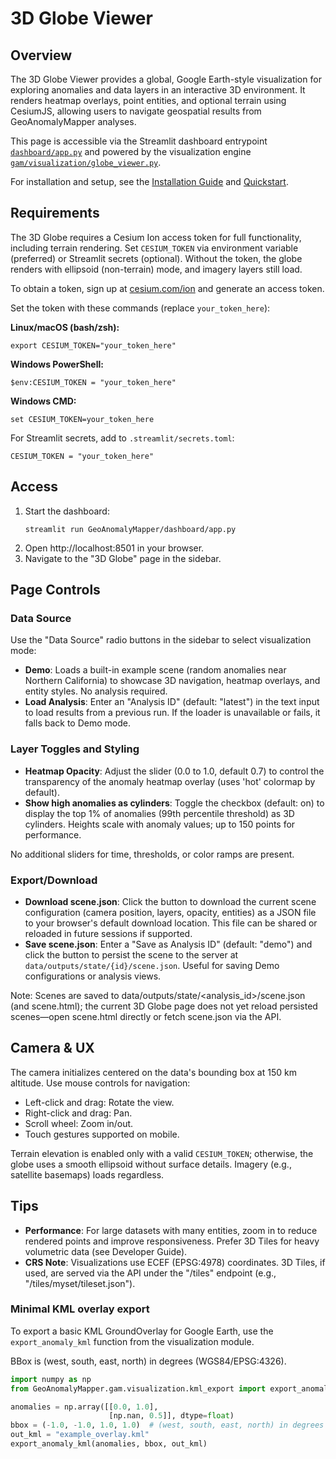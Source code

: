 # 3D Globe Viewer

## Overview

The 3D Globe Viewer provides a global, Google Earth-style visualization for exploring anomalies and data layers in an interactive 3D environment. It renders heatmap overlays, point entities, and optional terrain using CesiumJS, allowing users to navigate geospatial results from GeoAnomalyMapper analyses.

This page is accessible via the Streamlit dashboard entrypoint [`dashboard/app.py`](../../../dashboard/app.py) and powered by the visualization engine [`gam/visualization/globe_viewer.py`](../../../gam/visualization/globe_viewer.py).

For installation and setup, see the [Installation Guide](installation.md) and [Quickstart](quickstart.md).

## Requirements

The 3D Globe requires a Cesium Ion access token for full functionality, including terrain rendering. Set `CESIUM_TOKEN` via environment variable (preferred) or Streamlit secrets (optional). Without the token, the globe renders with ellipsoid (non-terrain) mode, and imagery layers still load.

To obtain a token, sign up at [cesium.com/ion](https://cesium.com/ion/) and generate an access token.

Set the token with these commands (replace `your_token_here`):

**Linux/macOS (bash/zsh):**
```
export CESIUM_TOKEN="your_token_here"
```

**Windows PowerShell:**
```
$env:CESIUM_TOKEN = "your_token_here"
```

**Windows CMD:**
```
set CESIUM_TOKEN=your_token_here
```

For Streamlit secrets, add to `.streamlit/secrets.toml`:
```
CESIUM_TOKEN = "your_token_here"
```

## Access

1. Start the dashboard:
   ```
   streamlit run GeoAnomalyMapper/dashboard/app.py
   ```
2. Open http://localhost:8501 in your browser.
3. Navigate to the "3D Globe" page in the sidebar.

## Page Controls

### Data Source

Use the "Data Source" radio buttons in the sidebar to select visualization mode:

- **Demo**: Loads a built-in example scene (random anomalies near Northern California) to showcase 3D navigation, heatmap overlays, and entity styles. No analysis required.
- **Load Analysis**: Enter an "Analysis ID" (default: "latest") in the text input to load results from a previous run. If the loader is unavailable or fails, it falls back to Demo mode.

### Layer Toggles and Styling

- **Heatmap Opacity**: Adjust the slider (0.0 to 1.0, default 0.7) to control the transparency of the anomaly heatmap overlay (uses 'hot' colormap by default).
- **Show high anomalies as cylinders**: Toggle the checkbox (default: on) to display the top 1% of anomalies (99th percentile threshold) as 3D cylinders. Heights scale with anomaly values; up to 150 points for performance.

No additional sliders for time, thresholds, or color ramps are present.

### Export/Download

- **Download scene.json**: Click the button to download the current scene configuration (camera position, layers, opacity, entities) as a JSON file to your browser's default download location. This file can be shared or reloaded in future sessions if supported.
- **Save scene.json**: Enter a "Save as Analysis ID" (default: "demo") and click the button to persist the scene to the server at `data/outputs/state/{id}/scene.json`. Useful for saving Demo configurations or analysis views.

Note: Scenes are saved to data/outputs/state/&lt;analysis_id&gt;/scene.json (and scene.html); the current 3D Globe page does not yet reload persisted scenes—open scene.html directly or fetch scene.json via the API.
## Camera & UX

The camera initializes centered on the data's bounding box at 150 km altitude. Use mouse controls for navigation:
- Left-click and drag: Rotate the view.
- Right-click and drag: Pan.
- Scroll wheel: Zoom in/out.
- Touch gestures supported on mobile.

Terrain elevation is enabled only with a valid `CESIUM_TOKEN`; otherwise, the globe uses a smooth ellipsoid without surface details. Imagery (e.g., satellite basemaps) loads regardless.

## Tips

- **Performance**: For large datasets with many entities, zoom in to reduce rendered points and improve responsiveness. Prefer 3D Tiles for heavy volumetric data (see Developer Guide).
- **CRS Note**: Visualizations use ECEF (EPSG:4978) coordinates. 3D Tiles, if used, are served via the API under the "/tiles" endpoint (e.g., "/tiles/myset/tileset.json").
### Minimal KML overlay export

To export a basic KML GroundOverlay for Google Earth, use the `export_anomaly_kml` function from the visualization module.

BBox is (west, south, east, north) in degrees (WGS84/EPSG:4326).

```python
import numpy as np
from GeoAnomalyMapper.gam.visualization.kml_export import export_anomaly_kml

anomalies = np.array([[0.0, 1.0],
                      [np.nan, 0.5]], dtype=float)
bbox = (-1.0, -1.0, 1.0, 1.0)  # (west, south, east, north) in degrees
out_kml = "example_overlay.kml"
export_anomaly_kml(anomalies, bbox, out_kml)
```